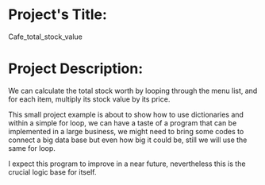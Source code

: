 # Project's Title:
Cafe_total_stock_value

# Project Description:
We can calculate the total stock worth by looping through the menu list, 
and for each item, multiply its stock value by its price.


This small project example is about to show how to use dictionaries and within a simple for loop,
we can have a taste of a program that can be implemented in a large business,
we might need to bring some codes to connect a big data base but even how big it could be,
still we will use the same for loop.


I expect this program to improve in a near future,
nevertheless this is the crucial logic base for itself.

